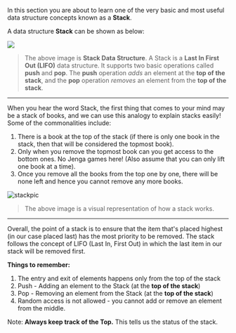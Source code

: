 In this section you are about to learn one of the very basic and most useful data structure concepts known as a **Stack**.
 
A data structure **Stack** can be shown as below:

![](https://www.callicoder.com/assets/images/post/large/java-stack-data-structure.jpg)

> The above image is **Stack Data Structure**. A Stack is a **Last In First Out (LIFO)** data structure. It supports two basic operations called **push** and **pop**. The **push**  operation *adds* an element at the **top of the stack**, and the **pop** operation *removes* an element from the **top of the stack**.

---

When you hear the word Stack, the first thing that comes to your mind may be a stack of books, and we can use this analogy to explain stacks easily! Some of the commonalities include:

1. There is a book at the top of the stack (if there is only one book in the stack, then that will be considered the topmost book).
2. Only when you remove the topmost book can you get access to the bottom ones. No Jenga games here! (Also assume that you can only lift one book at a time).
3. Once you remove all the books from the top one by one, there will be none left and hence you cannot remove any more books.

![stackpic](https://visualgo.net/img/stack_illustration.png)

> The above image is a visual representation of how a stack works.

---

Overall, the point of a stack is to ensure that the item that's placed highest (in our case placed last) has the most priority to be removed. The stack follows the concept of LIFO (Last In, First Out) in which the last item in our stack will be removed first.

**Things to remember:**

1. The entry and exit of elements happens only from the top of the stack 
2. Push - Adding an element to the Stack (at the **top of the stack**)
3. Pop - Removing an element from the Stack (at the **top of the stack**)
4. Random access is not allowed - you cannot add or remove an element from the middle.

Note: **Always keep track of the Top.** This tells us the status of the stack.
